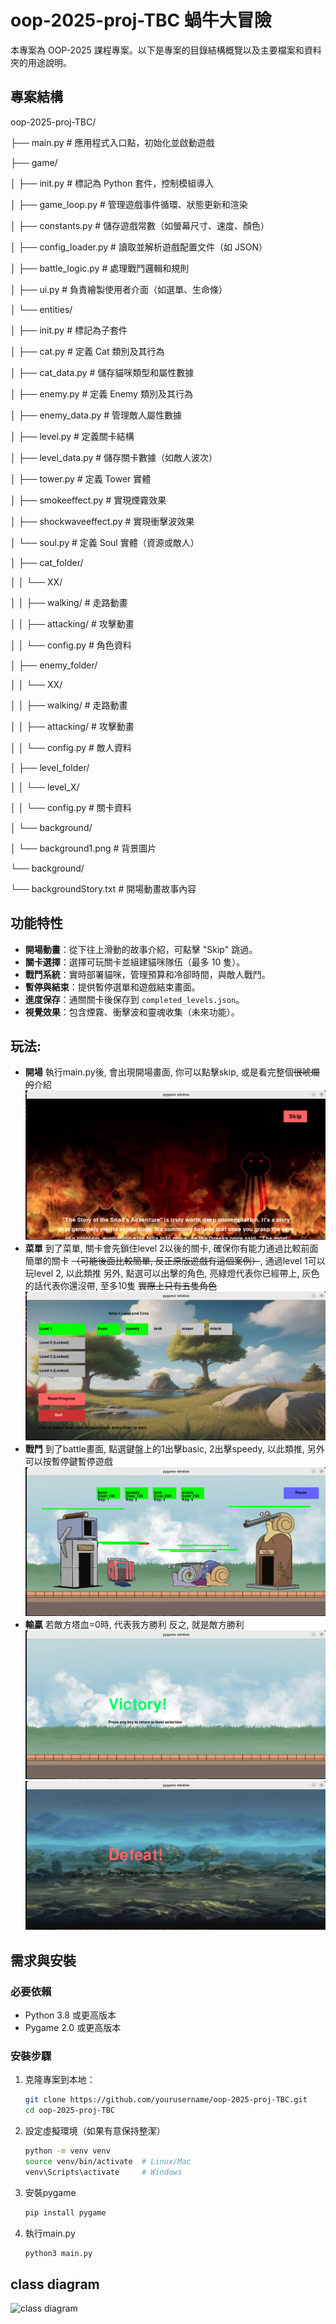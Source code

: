# oop-2025-proj-TBC  蝸牛大冒險

本專案為 OOP-2025 課程專案。以下是專案的目錄結構概覽以及主要檔案和資料夾的用途說明。

## 專案結構
oop-2025-proj-TBC/

├── main.py              # 應用程式入口點，初始化並啟動遊戲

├── game/

│   ├── init.py      # 標記為 Python 套件，控制模組導入

│   ├── game_loop.py     # 管理遊戲事件循環、狀態更新和渲染

│   ├── constants.py     # 儲存遊戲常數（如螢幕尺寸、速度、顏色）

│   ├── config_loader.py # 讀取並解析遊戲配置文件（如 JSON）

│   ├── battle_logic.py  # 處理戰鬥邏輯和規則

│   ├── ui.py            # 負責繪製使用者介面（如選單、生命條）

│   └── entities/

│       ├── init.py  # 標記為子套件

│       ├── cat.py       # 定義 Cat 類別及其行為

│       ├── cat_data.py  # 儲存貓咪類型和屬性數據

│       ├── enemy.py     # 定義 Enemy 類別及其行為

│       ├── enemy_data.py # 管理敵人屬性數據

│       ├── level.py     # 定義關卡結構

│       ├── level_data.py # 儲存關卡數據（如敵人波次）

│       ├── tower.py     # 定義 Tower 實體

│       ├── smokeeffect.py # 實現煙霧效果

│       ├── shockwaveeffect.py # 實現衝擊波效果

│       └── soul.py      # 定義 Soul 實體（資源或敵人）

│   ├── cat_folder/

│   │   └── XX/

│   │       ├── walking/ # 走路動畫

│   │       ├── attacking/ # 攻擊動畫

│   │       └── config.py # 角色資料

│   ├── enemy_folder/

│   │   └── XX/

│   │       ├── walking/ # 走路動畫

│   │       ├── attacking/ # 攻擊動畫

│   │       └── config.py # 敵人資料

│   ├── level_folder/

│   │   └── level_X/

│   │       └── config.py # 關卡資料

│   └── background/

│       └── background1.png # 背景圖片

└── background/

└── backgroundStory.txt # 開場動畫故事內容

## 功能特性
- **開場動畫**：從下往上滑動的故事介紹，可點擊 "Skip" 跳過。
- **關卡選擇**：選擇可玩關卡並組建貓咪隊伍（最多 10 隻）。
- **戰鬥系統**：實時部署貓咪，管理預算和冷卻時間，與敵人戰鬥。
- **暫停與結束**：提供暫停選單和遊戲結束畫面。
- **進度保存**：通關關卡後保存到 `completed_levels.json`。
- **視覺效果**：包含煙霧、衝擊波和靈魂收集（未來功能）。

## 玩法:
- **開場**
執行main.py後, 會出現開場畫面, 你可以點擊skip, 或是看完整個~~很唬爛的~~介紹
![開場背景](intro/intro_screen.png "遊戲開場畫面背景")
- **菜單**
到了菜單, 關卡會先鎖住level 2以後的關卡, 確保你有能力通過比較前面簡單的關卡 ~~（可能後面比較簡單, 反正原版遊戲有這個案例）~~, 通過level 1可以玩level 2, 以此類推
另外, 點選可以出擊的角色, 亮綠燈代表你已經帶上, 灰色的話代表你還沒帶, 至多10隻 ~~實際上只有五隻角色~~
![菜單](intro/level_selection.png "菜單畫面")
- **戰鬥**
到了battle畫面, 點選鍵盤上的1出擊basic, 2出擊speedy, 以此類推, 另外可以按暫停鍵暫停遊戲
![戰鬥](intro/battle.png "戰鬥畫面")
- **輸贏**
若敵方塔血=0時, 代表我方勝利
反之, 就是敵方勝利
![win](intro/victory.png "勝利畫面")
![loss](intro/loss.png "失敗畫面")
## 需求與安裝
### 必要依賴
- Python 3.8 或更高版本
- Pygame 2.0 或更高版本

### 安裝步驟
1. 克隆專案到本地：
   ```bash
   git clone https://github.com/yourusername/oop-2025-proj-TBC.git
   cd oop-2025-proj-TBC
2. 設定虛擬環境（如果有意保持整潔）
    ```bash
    python -m venv venv
    source venv/bin/activate  # Linux/Mac
    venv\Scripts\activate     # Windows
3. 安裝pygame
    ```bash
    pip install pygame
4. 執行main.py
    ```bash
    python3 main.py
## class diagram
![class diagram](https://www.plantuml.com/plantuml/png/hLRDRXit4BxhAVQe8BOVG8SWW14K1T8UclPG10OnMeuaGbnoGGubgqNVlVpPdQKeHqY0NEJbDvp_RuR-w0aSXK6lUWtUTyz0tR-hhdjytNGxRO7IzwNwfik8cywJImS_8ifAU5QI3fjEcNmweDeVY8_A2o22_gZCVjDjhTK91QC6uGc8hJBaI90QSB47NZWaXq0e5miJ9AIAEgP7ZgSMEUn9MSEslBOab97uEaFlYyT9PTrOUvTkX542uThOSr8gc7HmNllU8PfytYE9v6nTQUJyWXUusqM9N_V1EJHLTgnP2YJ-iGQBWS6UqjT_gwa_dmmEb_iTKbvihVTSe5mtFyBP27-m_V4C9wo4OwNQzXFe-BtTRGhweydVB-ETqgGlWYCA2GFiSLt-r5qx6Xlrjb6vBkIVzeok5F9I8hwROLkf0Lx55T1RGz2J66sy7eklbQVxYTsFV8dqozoqJxc2zvkVud8WLV0LA8E3Q_QtmtNBxOufycOAa6D1AS0XhDFjyRA70P_-Y70LkmtwNi3izvl-sDJVlu61_TopBNWKI-C6PSg9Yv3uw1cnVHz6XRB0fJkSoWcKXgsEzd8O54QDNwFYGz9-ITSSQimErmtDg_W-umcdN0qCopR3DB4YhSt9xrUf-cpsiGnbD8Fk17hfJd0d5O7hxPS8l7Ss62b6e0FRjy49IcJU54ulFbiqdtbDik4S1KhHsv2Pcy9Bk0PF8Wjp89K4j1PQ3OfGbWkyZjbtRyrExLadbT0ZbP1yuNv_m3YNRzXYCYp5_GK6_6pjMEfRkC6K-nBS3dfCabx7MM512llfEK59bg3cfV6e2ujrQXvNXE4UQ6vQr7WfSpwC6badYZrcfUhkCz3BN0h5RS-hk_JT1ZsZQK8AE8zvsPHih1d_bn_gUTl4fhlR8FUO-DoxnEzhmf4bqDELqgBh9L8M-Mo4uKd10IscoXF0PS-LQrxukORY8eOow1iUUKxlRM7HEs8IZak6sq1aJLgsDQkZ9sTRtulWPbNkGA9GvbPm4NQtyqWtzSWQeCS3y78T85h8_DFMZfdVlrk32x__-ZKp-xssC15B5196ZwAQV9LVYi9_iRnM3zq4LKzMSj8EIDcjhOF9taDN6FtGNOz5TUw1edXdayTs47XrifkSS51iVYhGRFMQFmzTHM0MvXOzT2rXRaAgQ5xaTVCvueKbpOF58OyGF8e1JU2ea-vjRcYaA3U-bLxXV4fBYkA__Fg3FOj1UPzQEnUnxBjtJ852nf_T-6AsZRk4DTCvdfc_RrJfx60KXA-qJZzvecSB0xoMo3WANfnrsPJP2p1gIDFqNK6aAU7zRnyVFtJFG0sITsk3vHtOOCqoRQKsw0RYBNC5byT-mPwUFdJJVxjR8D8OamyU_IhETPBD5oFiq4XqVfKjL856KIA3zIhLPJNxvOIZlAm-NyauzKgw-XWzX47_3m00 "class diagram")
